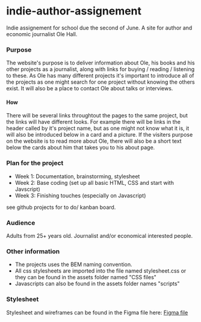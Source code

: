 # indie-author-assignement
Indie assignement for school due the second of June. A site for author and economic journalist Ole Hall.

### Purpose
The website's purpose is to deliver information about Ole, his books and his other projects as a journalist, along with links for buying / reading / listening to these. As Ole has many different projects it's important to introduce all of the projects as one might search for one project without knowing the others exist. It will also be a place to contact Ole about talks or interviews.


#### How
There will be several links throughtout the pages to the same project, but the links will have different looks. For example there will be links in the header called by it's project name, but as one might not know what it is, it will also be introduced below in a card and a picture. If the visiters purpose on the website is to read more about Ole, there will also be a short text below the cards about him that takes you to his about page. 

### Plan for the project
- Week 1: Documentation, brainstorming, stylesheet
- Week 2: Base coding (set up all basic HTML, CSS and start with Javscript)
- Week 3: Finishing touches (especially on Javascript)

see github projects for to do/ kanban board.

### Audience
Adults from 25+ years old. Journalist and/or economical interested people. 

### Other information
- The projects uses the BEM naming convention.
- All css stylesheets are imported into the file named stylesheet.css or they can be found in the assets folder named "CSS files"
- Javascripts can also be found in the assets folder names "scripts"

### Stylesheet
Stylesheet and wireframes can be found in the Figma file here: [Figma file](https://www.figma.com/file/c2Iiw5N3oRYIuF3d4f3fMZ/Ole-projekt?type=design&node-id=0%3A1&t=5yY2x6LBoXATpeXg-1)
